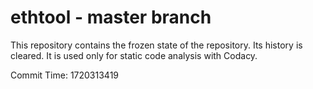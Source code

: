 # ethtool - master branch

This repository contains the frozen state of the repository.
Its history is cleared. It is used only for static code
analysis with Codacy.

Commit Time: 1720313419